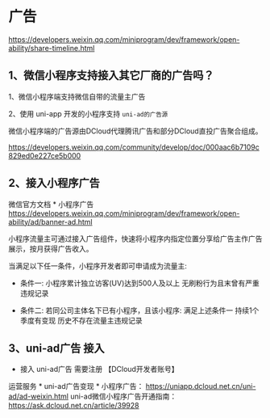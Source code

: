 # 广告
<https://developers.weixin.qq.com/miniprogram/dev/framework/open-ability/share-timeline.html>


## 1、微信小程序支持接入其它厂商的广告吗？

1、微信小程序端支持微信自带的流量主广告

2、使用 uni-app 开发的小程序支持 `uni-ad的广告源`

微信小程序端的广告源由DCloud代理腾讯广告和部分DCloud直投广告聚合组成。

<https://developers.weixin.qq.com/community/develop/doc/000aac6b7109c829ed0e227ce5b000>


## 2、接入小程序广告

微信官方文档 * 小程序广告 <https://developers.weixin.qq.com/miniprogram/dev/framework/open-ability/ad/banner-ad.html>

小程序流量主可通过接入广告组件，快速将小程序内指定位置分享给广告主作广告展示，按月获得广告收入。

当满足以下任一条件，小程序开发者即可申请成为流量主:

* 条件一:
小程序累计独立访客(UV)达到500人及以上
无刷粉行为且末曾有严重违规记录

* 条件二:
若同公司主体名下已有小程序，且该小程序:
满足上述条件一
持续1个季度有变现
历史不存在流量主违规记录


## 3、uni-ad广告 接入

* 接入 uni-ad广告 需要注册 【DCloud开发者账号】

运营服务 * uni-ad广告变现 * 小程序广告： <https://uniapp.dcloud.net.cn/uni-ad/ad-weixin.html>
uni-ad微信小程序广告开通指南：<https://ask.dcloud.net.cn/article/39928>

